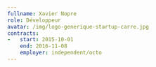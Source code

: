 ```yaml
---
fullname: Xavier Nopre
role: Développeur
avatar: /img/logo-generique-startup-carre.jpg
contracts:
-   start: 2015-10-01
    end: 2016-11-08
    employer: independent/octo
---
```

